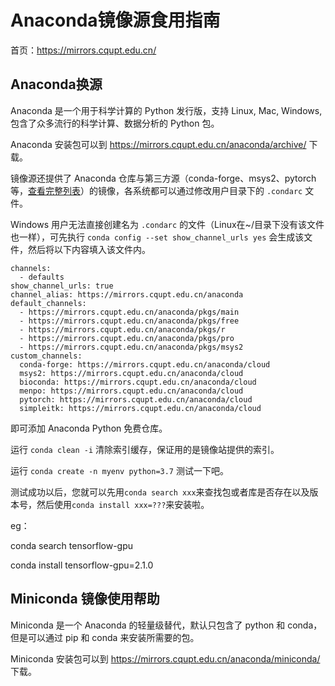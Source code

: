 # Anaconda镜像源食用指南

首页：https://mirrors.cqupt.edu.cn/

## Anaconda换源

Anaconda 是一个用于科学计算的 Python 发行版，支持 Linux, Mac, Windows, 包含了众多流行的科学计算、数据分析的 Python 包。

Anaconda 安装包可以到 https://mirrors.cqupt.edu.cn/anaconda/archive/ 下载。

镜像源还提供了 Anaconda 仓库与第三方源（conda-forge、msys2、pytorch等，[查看完整列表](https://mirrors.tuna.tsinghua.edu.cn/anaconda/cloud/)）的镜像，各系统都可以通过修改用户目录下的 `.condarc` 文件。

Windows 用户无法直接创建名为 `.condarc` 的文件（Linux在~/目录下没有该文件也一样），可先执行 `conda config --set show_channel_urls yes` 会生成该文件，然后将以下内容填入该文件内。

```
channels:
  - defaults
show_channel_urls: true
channel_alias: https://mirrors.cqupt.edu.cn/anaconda
default_channels:
  - https://mirrors.cqupt.edu.cn/anaconda/pkgs/main
  - https://mirrors.cqupt.edu.cn/anaconda/pkgs/free
  - https://mirrors.cqupt.edu.cn/anaconda/pkgs/r
  - https://mirrors.cqupt.edu.cn/anaconda/pkgs/pro
  - https://mirrors.cqupt.edu.cn/anaconda/pkgs/msys2
custom_channels:
  conda-forge: https://mirrors.cqupt.edu.cn/anaconda/cloud
  msys2: https://mirrors.cqupt.edu.cn/anaconda/cloud
  bioconda: https://mirrors.cqupt.edu.cn/anaconda/cloud
  menpo: https://mirrors.cqupt.edu.cn/anaconda/cloud
  pytorch: https://mirrors.cqupt.edu.cn/anaconda/cloud
  simpleitk: https://mirrors.cqupt.edu.cn/anaconda/cloud

```

即可添加 Anaconda Python 免费仓库。

运行 `conda clean -i` 清除索引缓存，保证用的是镜像站提供的索引。

运行 `conda create -n myenv python=3.7` 测试一下吧。

测试成功以后，您就可以先用`conda search xxx`来查找包或者库是否存在以及版本号，然后使用`conda install xxx=???`来安装啦。

eg：

conda search tensorflow-gpu

conda install tensorflow-gpu=2.1.0



## Miniconda 镜像使用帮助

Miniconda 是一个 Anaconda 的轻量级替代，默认只包含了 python 和 conda，但是可以通过 pip 和 conda 来安装所需要的包。

Miniconda 安装包可以到 https://mirrors.cqupt.edu.cn/anaconda/miniconda/ 下载。
